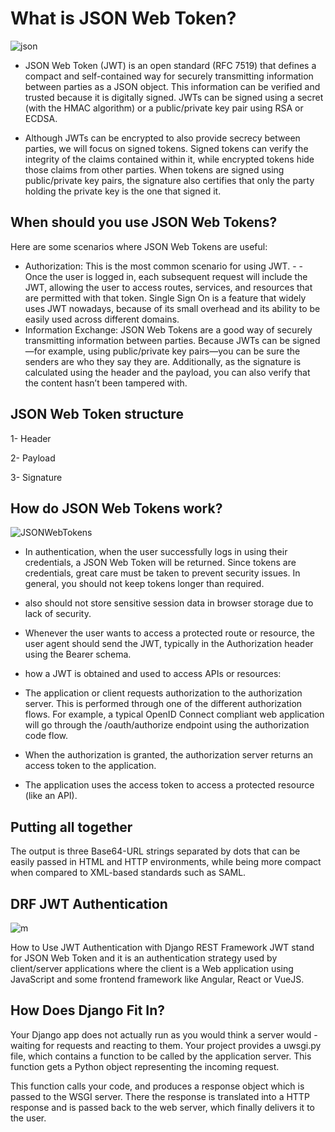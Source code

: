 # What is JSON Web Token?

![json](http://19yw4b240vb03ws8qm25h366-wpengine.netdna-ssl.com/wp-content/uploads/Why-Cant-I-Just-Send-JWTs-Without-OAuth-JWT.png)

- JSON Web Token (JWT) is an open standard (RFC 7519) that defines a compact and self-contained way for securely transmitting information between parties as a JSON object. This information can be verified and trusted because it is digitally signed. JWTs can be signed using a secret (with the HMAC algorithm) or a public/private key pair using RSA or ECDSA.

- Although JWTs can be encrypted to also provide secrecy between parties, we will focus on signed tokens. Signed tokens can verify the integrity of the claims contained within it, while encrypted tokens hide those claims from other parties. When tokens are signed using public/private key pairs, the signature also certifies that only the party holding the private key is the one that signed it.

## When should you use JSON Web Tokens?
Here are some scenarios where JSON Web Tokens are useful:

- Authorization: This is the most common scenario for using JWT. - - Once the user is logged in, each subsequent request will include the JWT, allowing the user to access routes, services, and resources that are permitted with that token. Single Sign On is a feature that widely uses JWT nowadays, because of its small overhead and its ability to be easily used across different domains.
- Information Exchange: JSON Web Tokens are a good way of securely transmitting information between parties. Because JWTs can be signed—for example, using public/private key pairs—you can be sure the senders are who they say they are. Additionally, as the signature is calculated using the header and the payload, you can also verify that the content hasn’t been tampered with.

## JSON Web Token structure
1- Header

2- Payload

3- Signature

## How do JSON Web Tokens work?

![JSONWebTokens](https://cdn2.auth0.com/docs/media/articles/api-auth/client-credentials-grant.png)

- In authentication, when the user successfully logs in using their credentials, a JSON Web Token will be returned. Since tokens are credentials, great care must be taken to prevent security issues. In general, you should not keep tokens longer than required.

-  also should not store sensitive session data in browser storage due to lack of security.

- Whenever the user wants to access a protected route or resource, the user agent should send the JWT, typically in the Authorization header using the Bearer schema.

- how a JWT is obtained and used to access APIs or resources:

- The application or client requests authorization to the authorization server. This is performed through one of the different authorization flows. For example, a typical OpenID Connect compliant web application will go through the /oauth/authorize endpoint using the authorization code flow.

- When the authorization is granted, the authorization server returns an access token to the application.

- The application uses the access token to access a protected resource (like an API).
## Putting all together

The output is three Base64-URL strings separated by dots that can be easily passed in HTML and HTTP environments, while being more compact when compared to XML-based standards such as SAML.

## DRF JWT Authentication

![m](https://bs-uploads.toptal.io/blackfish-uploads/components/seo/content/og_image_file/og_image/777298/0506-integrate-oauth-2-into-django-drf-back-end-Waldek_Social-f4254df1c8797a968caf0135777b7f80.png)

How to Use JWT Authentication with Django REST Framework JWT stand for JSON Web Token and it is an authentication strategy used by client/server applications where the client is a Web application using JavaScript and some frontend framework like Angular, React or VueJS.

## How Does Django Fit In?
Your Django app does not actually run as you would think a server would - waiting for requests and reacting to them. Your project provides a uwsgi.py file, which contains a function to be called by the application server. This function gets a Python object representing the incoming request.

This function calls your code, and produces a response object which is passed to the WSGI server. There the response is translated into a HTTP response and is passed back to the web server, which finally delivers it to the user.


